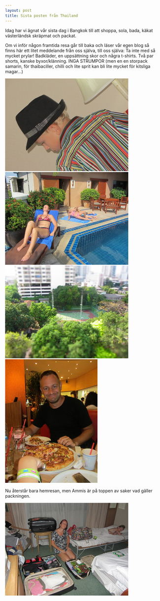 ```yaml
---
layout: post
title: Sista posten från Thailand
---
```


Idag har vi ägnat vår sista dag i Bangkok till att shoppa, sola, bada, käkat västerländsk skräpmat och packat.

Om vi inför någon framtida resa går till baka och läser vår egen blog så finns här ett litet meddelande från oss själva, till oss själva: Ta inte med så mycket prylar! Badkläder, en uppsättning skor och några t-shirts. Två par shorts, kanske byxor/klänning. INGA STRUMPOR (men en en storpack samarin, för thaibaciller, chilli och lite sprit kan bli lite mycket för kitsliga magar...)

<a href="/images/2012-02-27/IMG_3568.JPG"><img src="/images/2012-02-27/thumbnails/IMG_3568.JPG" /></a>
<a href="/images/2012-02-27/IMG_3571.JPG"><img src="/images/2012-02-27/thumbnails/IMG_3571.JPG" /></a>
<a href="/images/2012-02-27/IMG_3576.JPG"><img src="/images/2012-02-27/thumbnails/IMG_3576.JPG" /></a>
<a href="/images/2012-02-27/IMG_3583.JPG"><img src="/images/2012-02-27/thumbnails/IMG_3583.JPG" /></a>

Nu återstår bara hemresan, men Ammis är på toppen av saker vad gäller packningen.

<a href="/images/2012-02-27/IMG_3586.JPG"><img src="/images/2012-02-27/thumbnails/IMG_3586.JPG" /></a>



